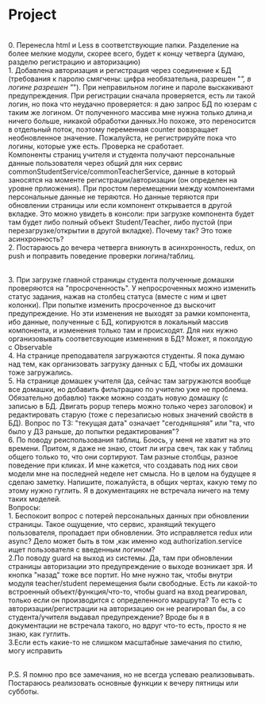 # Project
<br>0. Перенесла html и Less в соответствующие папки. Разделение на  более мелкие модули, скорее всего, будет к концу четверга (думаю, разделю регистрацию и авторизацию)
<br>1. Добавлена авторизация и регистрация через соединение к БД (требования к паролю смягчены: цифра необязательна, разрешен "_", в логине разрешен "_"). При неправильном логине и пароле выскакивают предупреждения. При регистрации сначала проверяется, есть ли такой логин, но пока что неудачно проверяется: я  даю запрос БД по юзерам с таким же логином. От полученного массива мне нужна только длина,и ничего больше, никакой обработки данных.Но похоже, это переносится в отдельный поток, поэтому переменная counter вовзращает необновленное значение. Пожалуйста, не регистрируйте пока что логины, которые уже есть. Проверка не сработает. 
<br>Компоненты страниц учителя и студента получают персональные данные пользователя через общий для них сервис commonStudentService/commonTeacherService, данные в который заносятся на моменте регистрации/авторизации (он определен на уровне прлиожения). При простом перемещении между компонентами персональные данные не теряются. Но данные теряются при обновлении страницы или если компонент открывается в другой вкладке. Это можно увидеть в консоли:  при загрузке компонента будет там будет либо полный объект Student/Teacher, либо пустой (при перезагрузке/открытии в другой вкладке). Почему так? Это тоже асинхронность?
<br>2. Постараюсь до вечера четверга вникнуть в асинхронность, redux,  on push  и поправить поведение проверки логина/таблиц.

<br>3. При загрузке главной страницы студента полученные домашки проверяются на "просроченность". У непросроченных можно изменить статус задания, нажав на столбец статуса (вместе с ним и цвет колонки). При попытке изменить просроченное дз выскочит предупреждение. Но эти изменения не выходят за рамки компонента, ибо данные, полученные с БД, копируются в локальный массив компонента, и изменения только там и происходят. Для них нужно организовывать соответсвующие изменения в БД? Может, я поколдую с Observable
<br>4. На странице преподавателя загружаются студенты. Я пока думаю над тем, как организовать загрузку данных с БД, чтобы их домашки тоже загружались.
<br>5. На странице домашек учителя (да, сейчас там загружаются вообще все домашки, но добавить фильтрацию по учителю уже не проблема. Обязательно добавлю) также можно создать новую домашку (с записью в БД. Двигать popup теперь можно только через заголовок) и редактировать старую (тоже с перезаписью новых значений свойств в БД). Вопрос по ТЗ: "текущая дата" означает "сегодняшняя" или "та, что было у ДЗ раньше, до попытки редактирования"?
<br>6. По поводу реиспользования таблиц. Боюсь, у меня не хватит на это времени. Притом, я даже не знаю, стоит ли игра свеч, так как у таблиц общего только то, что они сортируют. Там разные столбцы, разное поведение при кликах. И мне кажется, что создавать под них свои модели мне на последней неделе нет смысла. Но  в целом на будущее я сделаю заметку. Напишите, пожалуйста, в общих чертах, какую тему по этому нужно гуглить. Я в документациях не встречала ничего на тему таких моделей.
<br>
Вопросы:
<br>1.  Беспокоит вопрос с потерей  персональных данных при обновлении страницы. Такое ощущение, что сервис, хранящий текущего пользователя, пропадает при обновлении. Это исправляется redux или async? Дело может быть в том ,как именно код authorization.service ищет пользователя с введенным логином? 
<br>2.По поводу guard на выход из системы. Да, там при обновлении страницы авторизации это предупреждение  о выходе возникает зря. И кнопка "назад" тоже все портит. Но мне нужно так, чтобы внутри модуля teacher/student перемещения были свободные. Есть ли какой-то встроенный объект/функция/что-то, чтобы guard на вход реагировал, только если он производится с определенного маршрута? То есть с авторизации/регистрации на авторизацию он не реагировал бы, а со студента/учителя выдавал предупреждение? Вроде бы я в документации не встречала такого, но вдруг что-то есть, просто я не знаю, как гуглить.
<br>3.Если есть какие-то  не слишком масштабные замечания по стилю, могу исправить


<br>P.S. Я помню про все замечания, но не всегда успеваю реализовывать. Постараюсь реализовать основные функции к вечеру пятницы или субботы.

